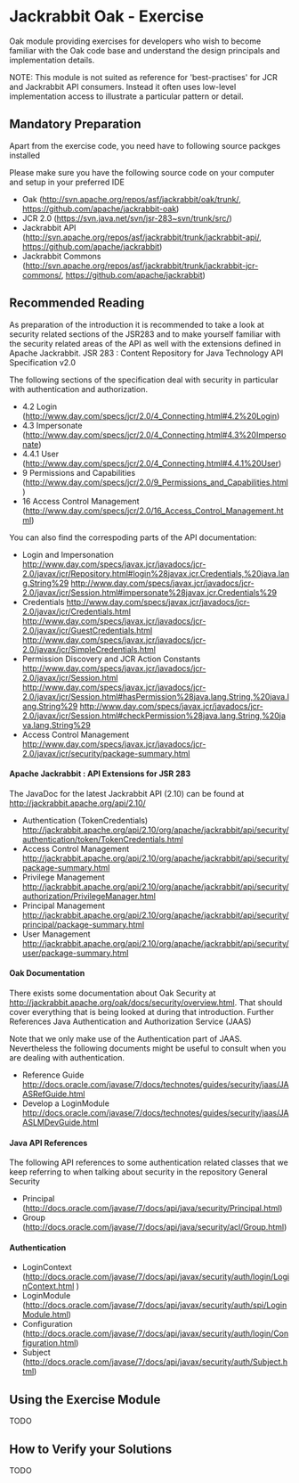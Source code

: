 <!--
   Licensed to the Apache Software Foundation (ASF) under one or more
   contributor license agreements.  See the NOTICE file distributed with
   this work for additional information regarding copyright ownership.
   The ASF licenses this file to You under the Apache License, Version 2.0
   (the "License"); you may not use this file except in compliance with
   the License.  You may obtain a copy of the License at

       http://www.apache.org/licenses/LICENSE-2.0

   Unless required by applicable law or agreed to in writing, software
   distributed under the License is distributed on an "AS IS" BASIS,
   WITHOUT WARRANTIES OR CONDITIONS OF ANY KIND, either express or implied.
   See the License for the specific language governing permissions and
   limitations under the License.
  -->

Jackrabbit Oak - Exercise
=======================================================

Oak module providing exercises for developers who wish to become familiar with
the Oak code base and understand the design principals and implementation
details.

NOTE: This module is not suited as reference for 'best-practises' for JCR
and Jackrabbit API consumers. Instead it often uses low-level implementation
access to illustrate a particular pattern or detail.

Mandatory Preparation
---------------------

Apart from the exercise code, you need have to following source packges
installed

Please make sure you have the following source code on your computer and setup in your preferred IDE

- Oak (http://svn.apache.org/repos/asf/jackrabbit/oak/trunk/, https://github.com/apache/jackrabbit-oak)
- JCR 2.0 (https://svn.java.net/svn/jsr-283~svn/trunk/src/)
- Jackrabbit API (http://svn.apache.org/repos/asf/jackrabbit/trunk/jackrabbit-api/,  https://github.com/apache/jackrabbit)
- Jackrabbit Commons (http://svn.apache.org/repos/asf/jackrabbit/trunk/jackrabbit-jcr-commons/, https://github.com/apache/jackrabbit)


Recommended Reading
-------------------

As preparation of the introduction it is recommended to take a look at security related sections of the JSR283 and to make yourself familiar with the security related areas of the API as well with the extensions defined in Apache Jackrabbit.
JSR 283 : Content Repository for Java Technology API Specification v2.0

The following sections of the specification deal with security in particular with authentication and authorization.

- 4.2 Login (http://www.day.com/specs/jcr/2.0/4_Connecting.html#4.2%20Login)
- 4.3 Impersonate (http://www.day.com/specs/jcr/2.0/4_Connecting.html#4.3%20Impersonate)
- 4.4.1 User (http://www.day.com/specs/jcr/2.0/4_Connecting.html#4.4.1%20User)
- 9 Permissions and Capabilities (http://www.day.com/specs/jcr/2.0/9_Permissions_and_Capabilities.html)
- 16 Access Control Management (http://www.day.com/specs/jcr/2.0/16_Access_Control_Management.html)

You can also find the correspoding parts of the API documentation:

- Login and Impersonation
        http://www.day.com/specs/javax.jcr/javadocs/jcr-2.0/javax/jcr/Repository.html#login%28javax.jcr.Credentials,%20java.lang.String%29
        http://www.day.com/specs/javax.jcr/javadocs/jcr-2.0/javax/jcr/Session.html#impersonate%28javax.jcr.Credentials%29
- Credentials
        http://www.day.com/specs/javax.jcr/javadocs/jcr-2.0/javax/jcr/Credentials.html
        http://www.day.com/specs/javax.jcr/javadocs/jcr-2.0/javax/jcr/GuestCredentials.html
        http://www.day.com/specs/javax.jcr/javadocs/jcr-2.0/javax/jcr/SimpleCredentials.html
- Permission Discovery and JCR Action Constants
        http://www.day.com/specs/javax.jcr/javadocs/jcr-2.0/javax/jcr/Session.html
        http://www.day.com/specs/javax.jcr/javadocs/jcr-2.0/javax/jcr/Session.html#hasPermission%28java.lang.String,%20java.lang.String%29
        http://www.day.com/specs/javax.jcr/javadocs/jcr-2.0/javax/jcr/Session.html#checkPermission%28java.lang.String,%20java.lang.String%29
- Access Control Management
        http://www.day.com/specs/javax.jcr/javadocs/jcr-2.0/javax/jcr/security/package-summary.html

#### Apache Jackrabbit : API Extensions for JSR 283

The JavaDoc for the latest Jackrabbit API (2.10) can be found at http://jackrabbit.apache.org/api/2.10/

- Authentication (TokenCredentials)
    http://jackrabbit.apache.org/api/2.10/org/apache/jackrabbit/api/security/authentication/token/TokenCredentials.html
- Access Control Management
    http://jackrabbit.apache.org/api/2.10/org/apache/jackrabbit/api/security/package-summary.html
- Privilege Management
    http://jackrabbit.apache.org/api/2.10/org/apache/jackrabbit/api/security/authorization/PrivilegeManager.html
- Principal Management
    http://jackrabbit.apache.org/api/2.10/org/apache/jackrabbit/api/security/principal/package-summary.html
- User Management
    http://jackrabbit.apache.org/api/2.10/org/apache/jackrabbit/api/security/user/package-summary.html

#### Oak Documentation

There exists some documentation about Oak Security at http://jackrabbit.apache.org/oak/docs/security/overview.html. That should cover everything that is being looked at during that introduction.
Further References
Java Authentication and Authorization Service (JAAS)

Note that we only make use of the Authentication part of JAAS. Nevertheless the following documents might be useful to consult when you are dealing with authentication.

- Reference Guide
    http://docs.oracle.com/javase/7/docs/technotes/guides/security/jaas/JAASRefGuide.html
- Develop a LoginModule
    http://docs.oracle.com/javase/7/docs/technotes/guides/security/jaas/JAASLMDevGuide.html

#### Java API References

The following API references to some authentication related classes that we keep referring to when talking about security in the repository
General Security

- Principal (http://docs.oracle.com/javase/7/docs/api/java/security/Principal.html)
- Group (http://docs.oracle.com/javase/7/docs/api/java/security/acl/Group.html)

#### Authentication

- LoginContext (http://docs.oracle.com/javase/7/docs/api/javax/security/auth/login/LoginContext.html )
- LoginModule (http://docs.oracle.com/javase/7/docs/api/javax/security/auth/spi/LoginModule.html)
- Configuration (http://docs.oracle.com/javase/7/docs/api/javax/security/auth/login/Configuration.html)
- Subject (http://docs.oracle.com/javase/7/docs/api/javax/security/auth/Subject.html)


Using the Exercise Module
-------------------------

TODO

How to Verify your Solutions
----------------------------

TODO